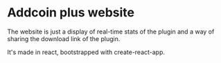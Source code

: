 # Addcoin plus website

The website is just a display of real-time stats of the plugin and a way of sharing the download link of the plugin.

It's made in react, bootstrapped with create-react-app.
